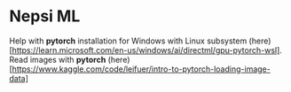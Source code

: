 # Nepsi ML

Help with **pytorch** installation for Windows with Linux subsystem (here)[https://learn.microsoft.com/en-us/windows/ai/directml/gpu-pytorch-wsl].
Read images with **pytorch** (here)[https://www.kaggle.com/code/leifuer/intro-to-pytorch-loading-image-data]
